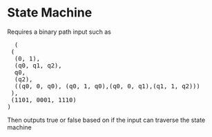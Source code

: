 <h1>State Machine</h1>
<p> Requires a binary path input such as</p>
<pre>
  (
 (
  (0, 1),
  (q0, q1, q2),
  q0,
  (q2),
  ((q0, 0, q0), (q0, 1, q0),(q0, 0, q1),(q1, 1, q2)))
 ), 
 (1101, 0001, 1110)
)
</pre>

<p>Then outputs true or false based on if the input can traverse the state machine </p>
